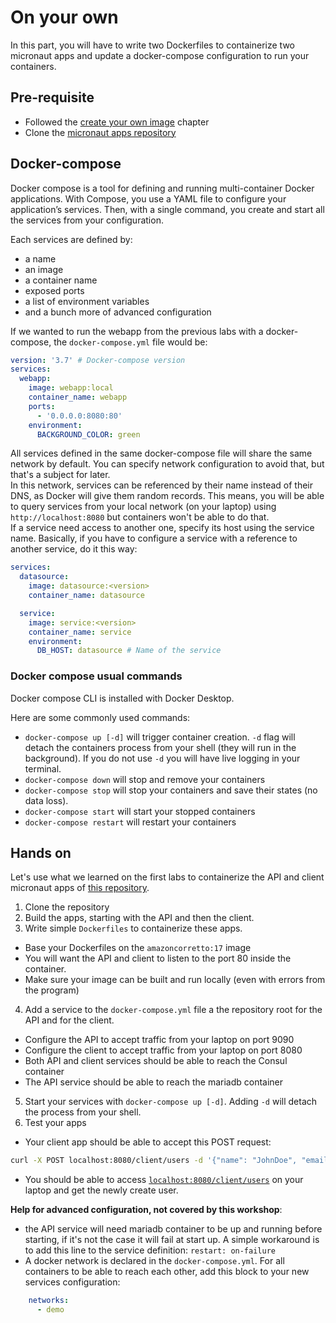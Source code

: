 # On your own

In this part, you will have to write two Dockerfiles to containerize two micronaut apps and update a docker-compose configuration to run your containers.

## Pre-requisite
- Followed the [create your own image](../2-create-your-own-image/README.md) chapter
- Clone the [micronaut apps repository](https://github.com/wololock/micronaut-declarative-http-demo)

## Docker-compose

Docker compose is a tool for defining and running multi-container Docker applications. With Compose, you use a YAML file to configure your application’s services. Then, with a single command, you create and start all the services from your configuration.

Each services are defined by:
- a name
- an image
- a container name
- exposed ports
- a list of environment variables
- and a bunch more of advanced configuration

If we wanted to run the webapp from the previous labs with a docker-compose, the `docker-compose.yml` file would be:
```yml
version: '3.7' # Docker-compose version
services:
  webapp:
    image: webapp:local
    container_name: webapp
    ports:
      - '0.0.0.0:8080:80'
    environment:
      BACKGROUND_COLOR: green
```

All services defined in the same docker-compose file will share the same network by default. You can specify network configuration to avoid that, but that's a subject for later.\
In this network, services can be referenced by their name instead of their DNS, as Docker will give them random records. This means, you will be able to query services from your local network (on your laptop) using `http://localhost:8080` but containers won't be able to do that.\
If a service need access to another one, specify its host using the service name. Basically, if you have to configure a service with a reference to another service, do it this way:
```yml
services:
  datasource:
    image: datasource:<version>
    container_name: datasource

  service:
    image: service:<version>
    container_name: service
    environment:
      DB_HOST: datasource # Name of the service
```

### Docker compose usual commands

Docker compose CLI is installed with Docker Desktop.

Here are some commonly used commands:
- `docker-compose up [-d]` will trigger container creation. `-d` flag will detach the containers process from your shell (they will run in the background). If you do not use `-d` you will have live logging in your terminal.
- `docker-compose down` will stop and remove your containers
- `docker-compose stop` will stop your containers and save their states (no data loss).
- `docker-compose start` will start your stopped containers
- `docker-compose restart` will restart your containers

## Hands on

Let's use what we learned on the first labs to containerize the API and client micronaut apps of [this repository](https://github.com/wololock/micronaut-declarative-http-demo).

1. Clone the repository
2. Build the apps, starting with the API and then the client.
3. Write simple `Dockerfiles` to containerize these apps.
- Base your Dockerfiles on the `amazoncorretto:17` image
- You will want the API and client to listen to the port 80 inside the container.
- Make sure your image can be built and run locally (even with errors from the program)
4. Add a service to the `docker-compose.yml` file a the repository root for the API and for the client.
- Configure the API to accept traffic from your laptop on port 9090
- Configure the client to accept traffic from your laptop on port 8080
- Both API and client services should be able to reach the Consul container
- The API service should be able to reach the mariadb container
5. Start your services with `docker-compose up [-d]`. Adding `-d` will detach the process from your shell.
6. Test your apps
- Your client app should be able to accept this POST request:
```bash
curl -X POST localhost:8080/client/users -d '{"name": "JohnDoe", "email": "doe@agorapulse.com" }' -H "Content-Type: application/json"
```
- You should be able to access [`localhost:8080/client/users`](http://localhost:8080/client/users) on your laptop and get the newly create user.

**Help for advanced configuration, not covered by this workshop**:
- the API service will need mariadb container to be up and running before starting, if it's not the case it will fail at start up. A simple workaround is to add this line to the service definition: `restart: on-failure`
- A docker network is declared in the `docker-compose.yml`. For all containers to be able to reach each other, add this block to your new services configuration:
```yml
    networks:
      - demo
```